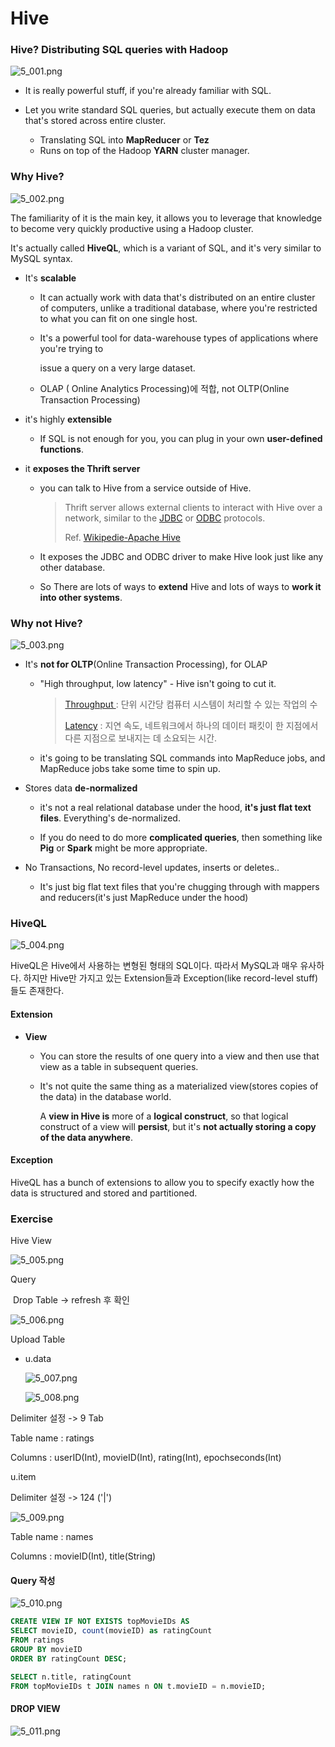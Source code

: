 # Hive

### Hive?  Distributing SQL queries with Hadoop

![5_001.png](https://github.com/arara90/images/blob/master/TheUltimateHandsonHadoop-TameYourBingData/5_Hive/5_001.png?raw=true)

* It is really powerful stuff, if you're already familiar with SQL.

* Let you write standard SQL queries, but actually execute them on data that's stored across entire cluster.
  * Translating SQL into **MapReducer** or **Tez** 
  * Runs on top of the Hadoop **YARN** cluster manager.



### Why Hive?

![5_002.png](https://github.com/arara90/images/blob/master/TheUltimateHandsonHadoop-TameYourBingData/5_Hive/5_002.png?raw=true)

The familiarity of it is the main key,  it allows you to leverage that knowledge to become very quickly productive using a Hadoop cluster.

It's actually called **HiveQL**, which is a variant of SQL, and it's very similar to MySQL syntax.



* It's **scalable**

  * It can actually work with data that's distributed on an entire cluster of computers, unlike a traditional database, where you're restricted to what you can fit on one single host.

  * It's a powerful tool for data-warehouse types of applications where you're trying to

    issue a query on a very large dataset.

  * OLAP ( Online Analytics Processing)에 적합, not OLTP(Online Transaction Processing)

  

* it's highly **extensible**

  * If SQL is not enough for you, you can plug in your own **user-defined functions**.

    

* it **exposes the Thrift server**

  * you can talk to Hive from a service outside of Hive.

    > Thrift server allows external clients to interact with Hive over a network, similar to the [JDBC](https://en.wikipedia.org/wiki/Jdbc) or [ODBC](https://en.wikipedia.org/wiki/Odbc) protocols.
    >
    > Ref. [Wikipedie-Apache Hive](https://en.wikipedia.org/wiki/Apache_Hive#cite_note-22)

  *  It exposes the JDBC and ODBC driver to make Hive look just like any other database.

  *  So There are lots of ways to **extend** Hive and lots of ways to **work it into other systems**.



### Why not Hive?

![5_003.png](https://github.com/arara90/images/blob/master/TheUltimateHandsonHadoop-TameYourBingData/5_Hive/5_003.png?raw=true)



* It's **not for OLTP**(Online Transaction Processing), for OLAP

  * "High throughput, low latency" - Hive isn't going to cut it.

    > [Throughput ](http://terms.naver.com/alikeMeaning.nhn?query=88206260) :  단위 시간당 컴퓨터 시스템이 처리할 수 있는 작업의 수
    >
    > [Latency](https://terms.naver.com/entry.nhn?docId=2763103&cid=50307&categoryId=50307)  : 지연 속도, 네트워크에서 하나의 데이터 패킷이 한 지점에서 다른 지점으로 보내지는 데 소요되는 시간.

  * it's going to be translating SQL commands into MapReduce jobs, and MapReduce jobs take some time to spin up.

    

* Stores data **de-normalized** 

  * it's not a real relational database under the hood, **it's just flat text files**. Everything's de-normalized.

  * If you do need to do more **complicated queries**, then something like **Pig** or **Spark** might be more appropriate.

    

* No Transactions, No record-level updates, inserts or deletes..

  * It's just big flat text files that you're chugging through with mappers and reducers(it's just MapReduce under the hood)

  

### HiveQL

![5_004.png](https://github.com/arara90/images/blob/master/TheUltimateHandsonHadoop-TameYourBingData/5_Hive/5_004.png?raw=true)



HiveQL은 Hive에서 사용하는 변형된 형태의 SQL이다. 따라서 MySQL과 매우 유사하다. 하지만 Hive만 가지고 있는 Extension들과 Exception(like record-level stuff)들도 존재한다.



#### Extension

* **View**

  *  You can store the results of one query into a view and then use that view as a table in subsequent queries.

  * It's not quite the same thing as a materialized view(stores copies of the data) in the database world.

    A **view in Hive is** more of a **logical construct**, so that logical construct of a view will **persist**, but it's **not actually storing a copy of the data anywhere**.

    

#### Exception

HiveQL has a bunch of extensions to allow you to specify exactly how the data is structured and stored and partitioned.





### Exercise

Hive View

![5_005.png](https://github.com/arara90/images/blob/master/TheUltimateHandsonHadoop-TameYourBingData/5_Hive/5_005.png?raw=true)

Query 

​	Drop Table -> refresh 후 확인

![5_006.png](https://github.com/arara90/images/blob/master/TheUltimateHandsonHadoop-TameYourBingData/5_Hive/5_006.png?raw=true)



Upload Table

* u.data

  ![5_007.png](https://github.com/arara90/images/blob/master/TheUltimateHandsonHadoop-TameYourBingData/5_Hive/5_007.png?raw=true)

  ![5_008.png](https://github.com/arara90/images/blob/master/TheUltimateHandsonHadoop-TameYourBingData/5_Hive/5_008.png?raw=true)

Delimiter 설정 -> 9 Tab

Table name : ratings

Columns : userID(Int), movieID(Int), rating(Int), epochseconds(Int)





u.item

Delimiter 설정 -> 124 ('|')

![5_009.png](https://github.com/arara90/images/blob/master/TheUltimateHandsonHadoop-TameYourBingData/5_Hive/5_009.png?raw=true)

Table name : names

Columns : movieID(Int), title(String)



#### Query 작성

![5_010.png](https://github.com/arara90/images/blob/master/TheUltimateHandsonHadoop-TameYourBingData/5_Hive/5_010.png?raw=true)

```sql
CREATE VIEW IF NOT EXISTS topMovieIDs AS
SELECT movieID, count(movieID) as ratingCount
FROM ratings
GROUP BY movieID
ORDER BY ratingCount DESC;

SELECT n.title, ratingCount
FROM topMovieIDs t JOIN names n ON t.movieID = n.movieID;
```



#### DROP VIEW

![5_011.png](https://github.com/arara90/images/blob/master/TheUltimateHandsonHadoop-TameYourBingData/5_Hive/5_011.png?raw=true)